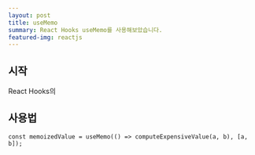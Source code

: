 ```yaml
---
layout: post
title: useMemo
summary: React Hooks useMemo를 사용해보았습니다.
featured-img: reactjs
---
```


## 시작

React Hooks의

## 사용법

```react
const memoizedValue = useMemo(() => computeExpensiveValue(a, b), [a, b]);
```
